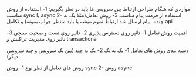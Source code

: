 مواردی که هنگام طراحی ارتباط بین سرویس ها باید در نظر بگیریم:
1- استفاده از روش مناسب sync یا async
2- استفاده از فرمت پیام مناسب
3- روش تعامل(مثلا یک به چنده، پیام ارسال شد ارتباط تموم میشه یا باید منتظر جواب بمونه) و تکامل api

اهمیت روش تعامل
1- تاثیر روی دسترس پذیری
2- تاثیر روی تست و صحبت سنجی
3- تاثیر روی مدیریت تراکنش و  transactiona

دسته بندی روش های تعامل
1- یک به یک 
2- یک به چند (بین یک سرویس و چند سرویس دیگر)

روش های تعامل از نظر نوع
1- روش sync
2- روش async




